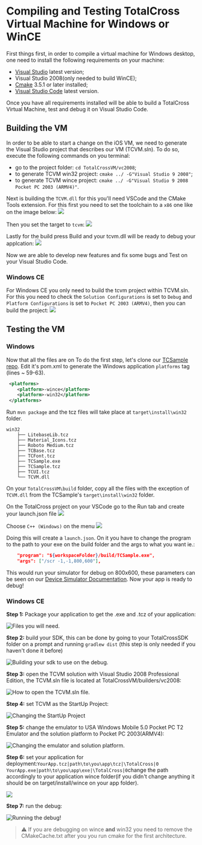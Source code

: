 # Compiling and Testing TotalCross Virtual Machine for Windows or WinCE
First things first, in order to compile a virtual machine for Windows desktop, one need to install the following requirements on your machine:

- [Visual Studio](visualstudio.microsoft.com) latest version;
- Visual Studio 2008(only needed to build WinCE);
- [Cmake](https://cmake.org/) 3.5.1 or later installed;
- [Visual Studio Code](visualstudio.microsoft.com) latest version.

Once you have all requirements installed will be able to build a TotalCross Virtual Machine, test and debug it on Visual Studio Code.

## Building the VM


In order to be able to start a change on the iOS VM, we need to generate the Visual Studio project that describes our VM (TCVM.sln). To do so, execute the following commands on you terminal:

- go to the project folder: `cd TotalCrossVM/vc2008`;
- to generate TCVM win32 project: `cmake ../ -G"Visual Studio 9 2008"`;
- to generate TCVM wince project: `cmake ../ -G"Visual Studio 9 2008 Pocket PC 2003 (ARMV4)"`.

Next is building the `TCVM.dll` for this you'll need VSCode and the CMake Tools extension. For this first you need to set the toolchain to a `x86` one like on the image below:
![](https://imgur.com/YY3VvLV.png)

Then you set the target to `tcvm`:
![](https://imgur.com/PIjFkhi.png)

Lastly for the build press Build and your tcvm.dll will be ready to debug your applcation:
![](https://imgur.com/YLo5AaS.png)

Now we are able to develop new features and fix some bugs and Test on your Visual Studio Code.

### Windows CE

For Windows CE you only need to build the tcvm project within TCVM.sln. For this you need to check the `Solution Configurations` is set to `Debug` and `Platform Configurations` is set to `Pocket PC 2003 (ARMV4)`, then you can build the project:
![](https://imgur.com/MFwBfvP.png)

## Testing the VM

### Windows

Now that all the files are on To do the first step, let's clone our [TCSample repo](https://github.com/TotalCross/tc-sample). Edit it's pom.xml to generate the Windows application `platforms` tag (lines ~ 59-63).
```xml
 <platforms>
    <platform>-wince</platform>
    <platform>-win32</platform>
 </platforms>
```
Run `mvn package` and the tcz files will take place at `target\install\win32` folder.

```
win32
    ├── LitebaseLib.tcz
    ├── Material_Icons.tcz
    ├── Roboto Medium.tcz
    ├── TCBase.tcz
    ├── TCFont.tcz
    ├── TCSample.exe
    ├── TCSample.tcz
    ├── TCUI.tcz
    └── TCVM.dll
```
On your `TotalCrossVM\build` folder, copy all the files with the exception of `TCVM.dll` from the TCSample's `target\install\win32` folder.

On the TotalCross project on your VSCode go to the Run tab and create your launch.json file
![](https://imgur.com/npdLmQX.png)

Choose `C++ (Windows)` on the menu
![](https://imgur.com/8J0jV2P.png)

Doing this will create a `launch.json`. On it you have to change the program to the path to your exe on the build folder and the args to what you want ie.:
```json
    "program": "${workspaceFolder}/build/TCSample.exe",
    "args": ["/scr -1,-1,800,600"],
```

This would run your simulator for debug on 800x600, these parameters can be seen on our [Device Simulator Documentation](https://learn.totalcross.com/documentation/guides/device-simulator#screen-sizes-parameters). Now your app is ready to debug!

### Windows CE

**Step 1:** Package your application to get the .exe and .tcz of your application:

![Files you will need.](https://raw.githubusercontent.com/TotalCross/totalcross-docs/master/.gitbook/assets/packaged_files.png)

**Step 2:** build your SDK, this can be done by going to your TotalCrossSDK folder on a prompt and running `gradlew dist` \(this step is only needed if you haven't done it before\)

![Building your sdk to use on the debug.](https://raw.githubusercontent.com/TotalCross/totalcross-docs/master/.gitbook/assets/building_sdk.gif)

**Step 3:** open the TCVM solution with Visual Studio 2008 Professional Edition, the TCVM.sln file is located at TotalCrossVM/builders/vc2008:

![How to open the TCVM.sln file.](https://raw.githubusercontent.com/TotalCross/totalcross-docs/master/.gitbook/assets/open_solution.gif)

**Step 4:** set TCVM as the StartUp Project:

![Changing the StartUp Project](https://raw.githubusercontent.com/TotalCross/totalcross-docs/master/.gitbook/assets/set_as_startup_project.gif)

**Step 5:** change the emulator to USA Windows Mobile 5.0 Pocket PC T2 Emulator and the solution platform to Pocket PC 2003\(ARMV4\):

![Changing the emulator and solution platform.](https://raw.githubusercontent.com/TotalCross/totalcross-docs/master/.gitbook/assets/changing_emulator_and_solution_platform.gif)

**Step 6:** set your application for deployment:`YourApp.tcz|path\to\you\app\tcz|\TotalCross|0 YourApp.exe|path\to\you\app\exe|\TotalCross|0`change the path accordingly to your application wince folder\(if you didn't change anything it should be on target/install/wince on your app folder\).

![](https://raw.githubusercontent.com/TotalCross/totalcross-docs/master/.gitbook/assets/changing_emulator_and_solution_platform%20(1).gif)

**Step 7:** run the debug:

![Running the debug!](https://raw.githubusercontent.com/TotalCross/totalcross-docs/master/.gitbook/assets/running_debug.gif)

> :warning: If you are debugging on wince **and** win32 you need to remove the CMakeCache.txt after you you run cmake for the first architecture.
